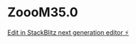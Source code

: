 # ZoooM35.0

[Edit in StackBlitz next generation editor ⚡️](https://stackblitz.com/~/github.com/ZoumClub/ZoooM35.0)